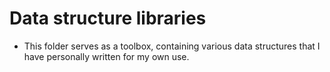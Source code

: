 # Data structure libraries
- This folder serves as a toolbox, containing various data structures that I have personally written for my own use.